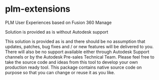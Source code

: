 # plm-extensions
PLM User Experiences based on Fusion 360 Manage

Solution is provided as is without Autodesk support

This solution is provided as is and there should be no assumption that updates, patches, bug fixes and / or new features will be delivered to you. There will also be no support available either through Autodesk Support channels or by the Autodesk Pre-sales Technical Team.
Please feel free to take the source code and ideas from this tool to develop your own production ready tool. This package contains native source code on purpose so that you can change or reuse it as you like.
